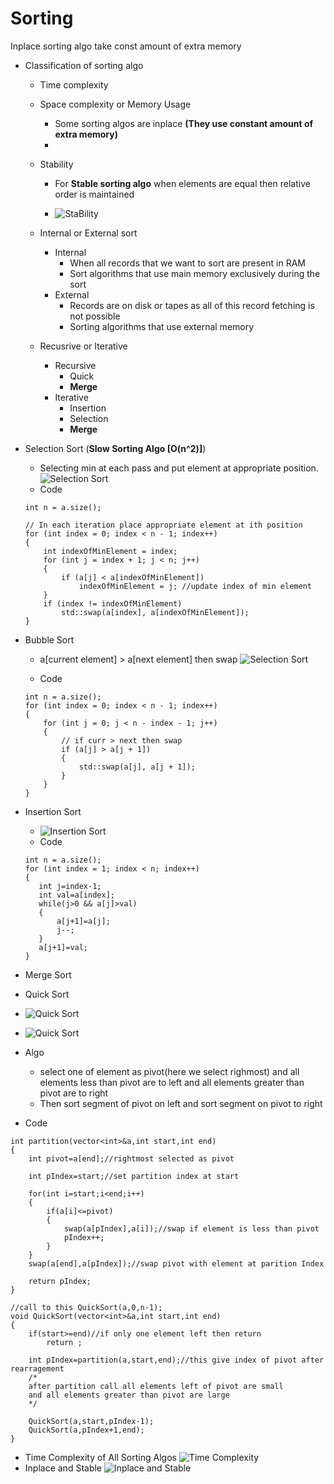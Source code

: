 # Sorting 

Inplace sorting algo take const amount of extra memory
- Classification of sorting algo 
    - Time complexity 
    - Space complexity  or Memory Usage 
        - Some sorting algos are inplace **(They use constant amount of extra memory)**
        - 
    - Stability 
        - For **Stable sorting algo** when elements are equal then relative order is maintained 
    
        - ![StaBility](https://media.geeksforgeeks.org/wp-content/cdn-uploads/stability-sorting.jpg)
    
    - Internal or External sort 
        - Internal 
            - When all records that we want to sort are present in RAM
            - Sort algorithms that use main memory exclusively during the sort 
        - External 
            - Records are on disk or tapes as all of this record fetching is not possible 
            - Sorting algorithms that use external memory
    - Recusrive or Iterative 
        - Recursive 
            - Quick 
            - **Merge** 
        - Iterative 
            - Insertion 
            - Selection  
            - **Merge**
- Selection Sort (**Slow Sorting Algo [O(n^2)]**)
    - Selecting min at each pass and put element at 
    appropriate position. 
    ![Selection Sort](https://i2.wp.com/algorithms.tutorialhorizon.com/files/2019/01/Selection-Sort-Gif.gif?ssl=1)
    - Code 
    ```
    int n = a.size();

	// In each iteration place appropriate element at ith position
	for (int index = 0; index < n - 1; index++)
	{
		int indexOfMinElement = index;
		for (int j = index + 1; j < n; j++)
		{
			if (a[j] < a[indexOfMinElement])
				indexOfMinElement = j; //update index of min element
		}
		if (index != indexOfMinElement)
			std::swap(a[index], a[indexOfMinElement]);
	}
    ```
    

- Bubble Sort
    - a[current element]  > a[next element] then swap
     ![Selection Sort](https://www.programmingsimplified.com/images/c/bubble-sort.gif)

    - Code 

    ```
    int n = a.size();
	for (int index = 0; index < n - 1; index++)
	{
		for (int j = 0; j < n - index - 1; j++)
		{
			// if curr > next then swap
			if (a[j] > a[j + 1])
			{
				std::swap(a[j], a[j + 1]);
			}
		}
	} 
    ```

- Insertion Sort 
    - ![Insertion Sort](https://thagomizer.com/img/InsertionSortInPlace.gif)
    - Code 
    ```
    int n = a.size();
    for (int index = 1; index < n; index++)
    {
       int j=index-1;
       int val=a[index];
       while(j>0 && a[j]>val)
       {
           a[j+1]=a[j];
           j--;
       }
       a[j+1]=val;
    }
    ```
- Merge Sort 

- Quick Sort 
- ![Quick Sort](https://www.tutorialspoint.com/data_structures_algorithms/images/quick_sort_partition_animation.gif)
- ![Quick Sort](https://fullyunderstood.com/wp-content/uploads/2019/09/quicksort.gif)
- Algo 
    - select one of element as pivot(here we select righmost) and all elements less than pivot are to left and all elements greater than pivot are to right
    - Then sort segment of pivot on left and sort segment on pivot to right
- Code 
```
int partition(vector<int>&a,int start,int end)
{
	int pivot=a[end];//rightmost selected as pivot 
	
	int pIndex=start;//set partition index at start

	for(int i=start;i<end;i++)
	{
		if(a[i]<=pivot)
		{
			swap(a[pIndex],a[i]);//swap if element is less than pivot 
			pIndex++;
		}
	}
	swap(a[end],a[pIndex]);//swap pivot with element at parition Index 

	return pIndex;
}

//call to this QuickSort(a,0,n-1);
void QuickSort(vector<int>&a,int start,int end)
{
	if(start>=end)//if only one element left then return 
		return ;
	
	int pIndex=partition(a,start,end);//this give index of pivot after rearragement 
	/*
	after partition call all elements left of pivot are small 
	and all elements greater than pivot are large 
	*/

	QuickSort(a,start,pIndex-1);
	QuickSort(a,pIndex+1,end); 
}
```



   
- Time Complexity of All Sorting Algos 
    ![Time Complexity](https://he-s3.s3.amazonaws.com/media/uploads/c950295.png)
- Inplace and Stable 
    ![Inplace and Stable](https://s3.ap-south-1.amazonaws.com/afteracademy-server-uploads/comparison-of-sorting-algorithms-compare3-205baca859250562.png)
    
